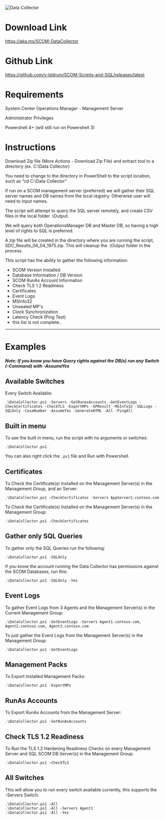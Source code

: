 ![Data Collector](https://raw.githubusercontent.com/v-bldrum/SCOM-Scripts-and-SQL/master/media/git-guidance/scom-data-collector.png)

# Download Link
https://aka.ms/SCOM-DataCollector

# Github Link
https://github.com/v-bldrum/SCOM-Scripts-and-SQL/releases/latest

# Requirements
System Center Operations Manager - Management Server

Administrator Privileges

Powershell 4+ (will still run on Powershell 3)

# Instructions

Download Zip file (More Actions - Download Zip File) and extract tool to a directory (ex. C:\Data Collector)

You need to change to the directory in PowerShell to the script location, such as “cd C:\Data Collector”
 
If run on a SCOM management server (preferred) we will gather their SQL server names and DB names from the local registry.  Otherwise user will need to input names.

The script will attempt to query the SQL server remotely, and create CSV files in the local folder .\Output.

We will query both OperationsManager DB and Master DB, so having a high level of rights to SQL is preferred.

A zip file will be created in the directory where you are running the script, SDC_Results_04_04_1975.zip. This will cleanup the .\Output folder in the process.

This script has the ability to gather the following information:

 - SCOM Version Installed
 - Database Information / DB Version
 - SCOM RunAs Account Information
 - Check TLS 1.2 Readiness
 - Certificates
 - Event Logs
 - MSInfo32
 - Unsealed MP's
 - Clock Synchronization
 - Latency Check (Ping Test)
 - this list is not complete..

----

# Examples

##### Note: If you know you have Query rights against the DB(s) run any Switch (-Command) with -AssumeYes
 

## Available Switches
Every Switch Available:

    .\DataCollector.ps1 -Servers -GetRunasAccounts -GetEventLogs -CheckCertificates -CheckTLS -ExportMPs -GPResult -MSInfo32 -SQLLogs -SQLOnly -CaseNumber -AssumeYes -GenerateHTML -All -PingAll


## Built in menu

To see the built in menu, run the script with no arguments or switches:

    .\DataCollector.ps1

You can also right click the `.ps1` file and Run with Powershell.



## Certificates

To Check the Certificate(s) Installed on the Management Server(s) in the Management Group, and an Server:

    .\DataCollector.ps1 -CheckCertificates -Servers AppServer1.contoso.com

To Check the Certificate(s) Installed on the Management Server(s) in the Management Group:

    .\DataCollector.ps1 -CheckCertificates


## Gather only SQL Queries

To gather only the SQL Queries run the following:

    .\DataCollector.ps1 -SQLOnly

If you know the account running the Data Collector has permissions against the SCOM Databases, run this:

    .\DataCollector.ps1 -SQLOnly -Yes




## Event Logs

To gather Event Logs from 3 Agents and the Management Server(s) in the Current Management Group:

    .\DataCollector.ps1 -GetEventLogs -Servers Agent1.contoso.com, Agent2.contoso.com, Agent3.contoso.com

To just gather the Event Logs from the Management Server(s) in the Management Group:

    .\DataCollector.ps1 -GetEventLogs





## Management Packs

To Export Installed Management Packs:

    .\DataCollector.ps1 -ExportMPs





## RunAs Accounts

To Export RunAs Accounts from the Management Server:

    .\DataCollector.ps1 -GetRunAsAccounts





## Check TLS 1.2 Readiness

To Run the TLS 1.2 Hardening Readiness Checks on every Management Server and SQL SCOM DB Server(s) in the Management Group:

    .\DataCollector.ps1 -CheckTLS





## All Switches
This will allow you to run every switch available currently, this supports the -Servers Switch:

    .\DataCollector.ps1 -All
    .\DataCollector.ps1 -All -Servers Agent1
    .\DataCollector.ps1 -All -Yes

<!--
## Welcome to GitHub Pages

You can use the [editor on GitHub](https://github.com/v-bldrum/SCOM-Scripts-and-SQL/edit/master/docs/index.md) to maintain and preview the content for your website in Markdown files.

Whenever you commit to this repository, GitHub Pages will run [Jekyll](https://jekyllrb.com/) to rebuild the pages in your site, from the content in your Markdown files.

### Markdown

Markdown is a lightweight and easy-to-use syntax for styling your writing. It includes conventions for

```markdown
Syntax highlighted code block

# Header 1
## Header 2
### Header 3

- Bulleted
- List

1. Numbered
2. List

**Bold** and _Italic_ and `Code` text

[Link](url) and ![Image](src)
```

For more details see [GitHub Flavored Markdown](https://guides.github.com/features/mastering-markdown/).

### Jekyll Themes

Your Pages site will use the layout and styles from the Jekyll theme you have selected in your [repository settings](https://github.com/v-bldrum/SCOM-Scripts-and-SQL/settings/pages). The name of this theme is saved in the Jekyll `_config.yml` configuration file.

### Support or Contact

Having trouble with Pages? Check out our [documentation](https://docs.github.com/categories/github-pages-basics/) or [contact support](https://support.github.com/contact) and we’ll help you sort it out.
-->
